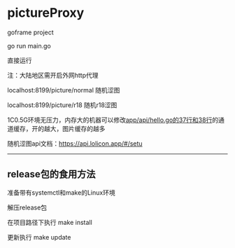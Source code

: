 # pictureProxy

goframe project

go run main.go 

直接运行 

注：大陆地区需开启外网http代理 

localhost:8199/picture/normal 随机涩图 

localhost:8199/picture/r18 随机r18涩图 

1C0.5G环境无压力，内存大的机器可以修改[app/api/hello.go的37行和38行](https://github.com/yangge2333/r18PictureProxy/blob/main/app/api/hello.go#L37)的通道缓存，开的越大，图片缓存的越多

随机涩图api文档：https://api.lolicon.app/#/setu

-------

## release包的食用方法

准备带有systemctl和make的Linux环境

解压release包

在项目路径下执行 make install

更新执行 make update

